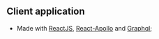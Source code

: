 ## Client application

- Made with [ReactJS](https://pt-br.reactjs.org/), [React-Apollo](https://www.apollographql.com/docs/react/v3.0-beta/) and [Graphql](https://graphql.org/);
